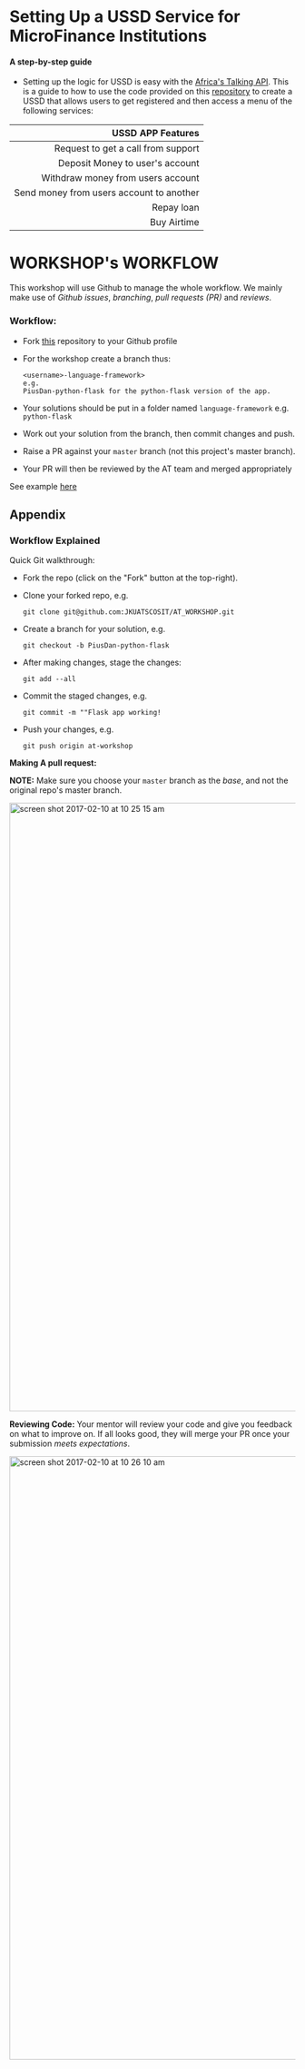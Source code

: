 # Setting Up a USSD Service for MicroFinance Institutions
#### A step-by-step guide

- Setting up the logic for USSD is easy with the [Africa's Talking API](docs.africastalking.com/ussd). This is a guide to how to use the code provided on this [repository](https://github.com/Piusdan/AT_WORKSHOP) to create a USSD that allows users to get registered and then access a menu of the following services:

| USSD APP Features                            |
| --------------------------------------------:| 
| Request to get a call from support           | 
| Deposit Money to user's account              |   
| Withdraw money from users account            |   
| Send money from users account to another     |   
| Repay loan                                   |   
| Buy Airtime                                  |  

# WORKSHOP's WORKFLOW
This workshop will use Github to manage the whole workflow. We mainly make use of *Github issues*, *branching*, *pull requests (PR)* and *reviews*.


### Workflow:

- Fork [this](https://github.com/JKUATSCOSIT/AT_WORKSHOP) repository to your Github profile
- For the workshop create a branch thus:
  
  ```
  <username>-language-framework>
  e.g.
  PiusDan-python-flask for the python-flask version of the app.
  ```
- Your solutions should be put in a folder named `language-framework` e.g. `python-flask`
- Work out your solution from the branch, then commit changes and push.
- Raise a PR against your `master` branch (not this project's master branch).
- Your PR will then be reviewed by the AT team and merged appropriately

See example [here](https://github.com/ProfNandaa/upskilling-c-sharp/pull/1)


## Appendix

### Workflow Explained

Quick Git walkthrough:

- Fork the repo (click on the "Fork" button at the top-right).
- Clone your forked repo, e.g.
  
  ```
  git clone git@github.com:JKUATSCOSIT/AT_WORKSHOP.git
  ```
- Create a branch for your solution, e.g.
  
  ```
  git checkout -b PiusDan-python-flask
  ```
- After making changes, stage the changes:
  
  ```
  git add --all
  ```
- Commit the staged changes, e.g.
  
  ```
  git commit -m ""Flask app working!
  ```
- Push your changes, e.g.

  ```
  git push origin at-workshop
  ```

**Making A pull request:**

**NOTE:** Make sure you choose your `master` branch as the _base_, and not the original repo's master branch.

<img width="1072" alt="screen shot 2017-02-10 at 10 25 15 am" src="https://cloud.githubusercontent.com/assets/10922198/25618477/c37bf9d2-2f4f-11e7-8903-44e5ff57c4fc.PNG">

**Reviewing Code:**
Your mentor will review your code and give you feedback on what to improve on. If all looks good, they will merge your PR once your submission _meets expectations_.

<img width="1063" alt="screen shot 2017-02-10 at 10 26 10 am" src="https://cloud.githubusercontent.com/assets/10922198/25618617/5b33f252-2f50-11e7-9f02-f748f8ac05c1.png">

